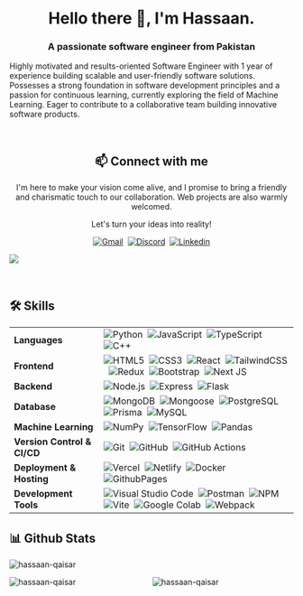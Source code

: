 <h1 align="center">Hello there 👋, I'm Hassaan.</h1>
<h3 align="center">A passionate software engineer from Pakistan</h3>

<p>Highly motivated and results-oriented Software Engineer with 1 year of experience building scalable and user-friendly software solutions. Possesses a strong foundation in software development principles and a passion for continuous learning, currently exploring the field of Machine Learning. Eager to contribute to a collaborative team building innovative software products.</p>

<br>

<div align="center">

## 📫 Connect with me

I'm here to make your vision come alive, and I promise to bring a friendly and charismatic touch to our collaboration. Web projects are also warmly welcomed.

Let's turn your ideas into reality! 

[![Gmail](https://img.shields.io/badge/-gmail-ec493c?style=for-the-badge&logo=Gmail&logoColor=white)](mailto:hassaanqaisar2@gmail.com)&nbsp;
[![Discord](https://img.shields.io/badge/-Discord-5964f2?style=for-the-badge&logo=discord&logoColor=white)](https://discordapp.com/users/1067503338188443668)&nbsp;
[![Linkedin](https://img.shields.io/badge/-linkedin-0a78b5?style=for-the-badge&logo=Linkedin&logoColor=white)](www.linkedin.com/in/hassaan-qaisar)

</div>


![](https://user-images.githubusercontent.com/73097560/115834477-dbab4500-a447-11eb-908a-139a6edaec5c.gif)

<br>

## 🛠️ Skills

| | |
|----------|--------|
| **Languages** | ![Python](https://img.shields.io/badge/Python-3776AB?style=for-the-badge&logo=python&logoColor=white)&nbsp; ![JavaScript](https://img.shields.io/badge/Javascript-F7DF1E?style=for-the-badge&logo=javascript&logoColor=black)&nbsp; ![TypeScript](https://img.shields.io/badge/TypeScript-007ACC?style=for-the-badge&logo=typescript&logoColor=white)&nbsp; ![C++](https://img.shields.io/badge/-C++-blue?style=for-the-badge&logo=cplusplus)&nbsp; |
| **Frontend** | ![HTML5](https://img.shields.io/badge/-HTML5-E34F26?style=for-the-badge&logo=html5&logoColor=fff)&nbsp; ![CSS3](https://img.shields.io/badge/-CSS3-1572B6?style=for-the-badge&logo=css3)&nbsp; ![React](https://img.shields.io/badge/-React-61DAFB?style=for-the-badge&logo=react&logoColor=black)&nbsp; ![TailwindCSS](https://img.shields.io/badge/-Tailwind_CSS-38B2AC?style=for-the-badge&logo=tailwind-css&logoColor=fff)&nbsp; ![Redux](https://img.shields.io/badge/-Redux-black?style=for-the-badge&logo=redux&logoColor=white)&nbsp; ![Bootstrap](https://img.shields.io/badge/Bootstrap-563D7C?style=for-the-badge&logo=bootstrap&logoColor=white)&nbsp; ![Next JS](https://img.shields.io/badge/next.js-000000?style=for-the-badge&logo=nextdotjs&logoColor=white)&nbsp; |
| **Backend** | ![Node.js](https://img.shields.io/badge/node.js-339933?style=for-the-badge&logo=nodedotjs&logoColor=white)&nbsp; ![Express](https://img.shields.io/badge/express-000000?style=for-the-badge&logo=express)&nbsp; ![Flask](https://img.shields.io/badge/Flask-000000?style=for-the-badge&logo=flask&logoColor=white)&nbsp; |
| **Database** | ![MongoDB](https://img.shields.io/badge/-MongoDB-47A248?style=for-the-badge&logo=mongodb&logoColor=white)&nbsp; ![Mongoose](https://img.shields.io/badge/Mongoose-880000?style=for-the-badge&logo=mongoose&logoColor=white)&nbsp; ![PostgreSQL](https://img.shields.io/badge/PostgreSQL-316192?style=for-the-badge&logo=postgresql&logoColor=white)&nbsp; ![Prisma](https://img.shields.io/badge/Prisma-3982CE?style=for-the-badge&logo=Prisma&logoColor=white)&nbsp; ![MySQL](https://img.shields.io/badge/mysql-4479A1?style=for-the-badge&logo=mysql&logoColor=white) |
| **Machine Learning** | ![NumPy](https://img.shields.io/badge/-Numpy-013243?style=for-the-badge&logo=NumPy)&nbsp; ![TensorFlow](https://img.shields.io/badge/TensorFlow-FF3F06?style=for-the-badge&logo=tensorflow&logoColor=white)&nbsp; ![Pandas](https://img.shields.io/badge/-Pandas-333333?style=for-the-badge&logo=pandas)&nbsp; |
| **Version Control & CI/CD** | ![Git](https://img.shields.io/badge/-Git-F05032?style=for-the-badge&logo=git&logoColor=white)&nbsp; ![GitHub](https://img.shields.io/badge/-GitHub-181717?style=for-the-badge&logo=github)&nbsp; ![GitHub Actions](https://img.shields.io/badge/github%20actions-2088FF?style=for-the-badge&logo=githubactions&logoColor=white) |
| **Deployment & Hosting** | ![Vercel](https://img.shields.io/badge/vercel-000000?style=for-the-badge&logo=vercel)&nbsp; ![Netlify](https://img.shields.io/badge/netlify-00C7B7?style=for-the-badge&logo=netlify&logoColor=white)&nbsp; ![Docker](https://img.shields.io/badge/-Docker-2496ED?style=for-the-badge&logo=docker&logoColor=white)&nbsp; ![GithubPages](https://img.shields.io/badge/github%20pages-222222?style=for-the-badge&logo=github&logoColor=white) |
| **Development Tools** | ![Visual Studio Code](https://img.shields.io/badge/Visual%20Studio%20Code-007ACC?style=for-the-badge&logo=visual-studio-code&logoColor=white)&nbsp; ![Postman](https://img.shields.io/badge/-Postman-FF6C37?style=for-the-badge&logo=postman&logoColor=white)&nbsp; ![NPM](https://img.shields.io/badge/NPM-CB3837?style=for-the-badge&logo=npm&logoColor=white)&nbsp; ![Vite](https://img.shields.io/badge/vite-646CFF?style=for-the-badge&logo=vite&logoColor=white)&nbsp; ![Google Colab](https://img.shields.io/badge/Colab-F9AB00?style=for-the-badge&logo=googlecolab&color=525252)&nbsp; ![Webpack](https://img.shields.io/badge/webpack-8DD6F9?style=for-the-badge&logo=webpack&logoColor=black) | | |

## 📊 Github Stats

<div align="center">

<p>&nbsp;<img align="left" src="https://github-readme-stats.vercel.app/api?username=Hassaan-Qaisar&show_icons=true&locale=en" alt="hassaan-qaisar" /></p>

<p><img align="left" src="https://github-readme-stats.vercel.app/api/top-langs?username=Hassaan-Qaisar&show_icons=true&locale=en&layout=compact" alt="hassaan-qaisar" /></p>

<p><img align="center" src="https://github-profile-trophy.vercel.app/?username=hassaan-qaisar&column=-1&row=1&margin-w=8&margin-h=8&no-bg=false&no-frame=false&order=4" alt="hassaan-qaisar" /></p>

</div>
